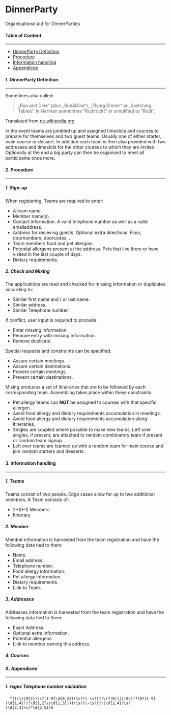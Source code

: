 # DinnerParty
Organisational aid for DinnerParties

#### Table of Content
---
 * [DinnerParty Definition](https://github.com/muyamima/DinnerParty#1-DinnerParty-Definition)
 * [Procedure](https://github.com/muyamima/DinnerParty#2-Procedure)
 * [Information handling](https://github.com/muyamima/DinnerParty#3-information-handling)
 * [Appendices](https://github.com/muyamima/DinnerParty#x-appendices)

#### 1. DinnerParty Definition
---
 Sometimes also called:
 > „Run and Dine“ (also „Run&Dine“), „Flying Dinner“ or „Switching Tables“. In German sometimes "Rudirockt" or simplified to "Rudi".

 Translated from [de.wikipedia.org](http://de.wikipedia.org/wiki/Running_Dinner)

 In the event teams are jumbled up and assigned timeslots and courses to prepare for themselves and two guest teams.
 Usually one of either starter, main course or dessert.
 In addition each team is then also provided with two addresses and timeslots for the other courses to which they are invited.
 Optionally at the end a big party can then be organised to meet all participants once more.

#### 2. Procedure
---
##### 1. Sign-up
 When registering, Teams are required to enter:
  * A team name.
  * Member name(s).
  * Contact information. A valid telephone number as well as a valid emailaddress.
  * Address for recieving guests. Optional extra directions. Floor, doornumbers, doorcodes, ...
  * Team members food and pet allergies.
  * Potential allergens present at the address. Pets that live there or have visited in the last couple of days.
  * Dietary requirements.
  
##### 2. Check and Mixing
 The applications are read and checked for missing information or duplicates according to:
  * Similar first name and / or last name.
  * Similar address.
  * Similar Telephone number.
  
 If conflict, user input is required to procede.
  * Enter missing information.
  * Remove entry with missing information.
  * Remove duplicate.
 
 Special requests and constraints can be specified.
  * Assure certain meetings.
  * Assure certain destinations.
  * Prevent certain meetings.
  * Prevent certain destinations.
 
 Mixing produces a set of itineraries that are to be followed by each corresponding team.
 Assembling takes place within these constraints:
  * Pet allergy teams can **NOT** be assigned to courses with that specific allergen.
  * Avoid food allergy and dietary requirements accumulation in meetings.
  * Avoid food allergy and dietary requirements accumulation along itineraries.
  * Singles are coupled where possible to make new teams. Left over singles, if present, are attached to random combinatory team if present or random team signup.
  * Left over teams are teamed up with a random team for main course and join random starters and desserts.

#### 3. Information handling
---
#####  1. Teams
 Teams consist of two people. Edge cases allow for up to two additional members.
 A Team consists of:
  * 2+(0-1) Members
  * Itinerary

##### 2. Member
 Member information is harvested from the team registration and have the following data tied to them:
  * Name.
  * Email address.
  * Telephone number.
  * Food allergy information.
  * Pet allergy information.
  * Dietary requirements.
  * Link to Team.
     
##### 3. Addresses
 Addresses information is harvested from the team registration and have the following data tied to them: 
  * Exact Address.
  * Optional extra information.
  * Potential allergens.
  * Link to member owning this address.

##### 4. Courses

#### X. Appendices
---
##### 1. regex Telephone number validation
 ```regex
   ^(((\+|0{2})\s?[1-9]\d{0,2})(\s?(\-\s?)?)\(?|0|\()(0\))?(0?[1-9](\d{1,4}?|(\d{1,2}\s\d{1,3})))(\s?(\-\s?)?)(\d{2,4}?\s?(\d{2,3}\s)*\d{2,5})$
 ```
